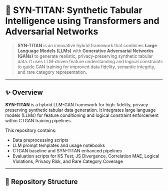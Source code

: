 # 🧠 SYN-TITAN: Synthetic Tabular Intelligence using Transformers and Adversarial Networks

> **SYN-TITAN** is an innovative hybrid framework that combines **Large Language Models (LLMs)** with **Generative Adversarial Networks (GANs)** to generate realistic, privacy-preserving synthetic tabular data. It uses LLM-driven feature understanding and logical constraints to guide GAN training for improved data fidelity, semantic integrity, and rare category representation.

---

## ✨ Overview

**SYN-TITAN** is a hybrid LLM-GAN framework for high-fidelity, privacy-preserving synthetic tabular data generation. It integrates large language models (LLMs) for feature conditioning and logical constraint enforcement within CTGAN training pipelines.

This repository contains:

- Data preprocessing scripts
- LLM prompt templates and usage notebooks
- CTGAN baseline and SYN-TITAN enhanced pipelines
- Evaluation scripts for KS Test, JS Divergence, Correlation MAE, Logical Violations, Privacy Risk, and Rare Category Coverage

---

## 📁 Repository Structure

